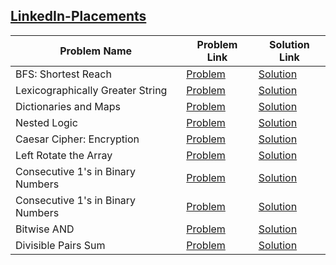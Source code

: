 ## [LinkedIn-Placements](https://www.hackerrank.com/domains/tutorials/linkedin-placements)

Problem Name|Problem Link|Solution Link
---|---|---
BFS: Shortest Reach|[Problem](https://www.hackerrank.com/challenges/linkedin-practice-graph-theory-bfs/problem)|[Solution](/linkedin-practice-graph-theory-bfs.cpp)
Lexicographically Greater String|[Problem](https://www.hackerrank.com/challenges/linkedin-practice-bigger-is-greater/problem)|[Solution](/linkedin-practice-bigger-is-greater.cpp)
Dictionaries and Maps|[Problem](https://www.hackerrank.com/challenges/linkedin-practice-dictionaries-and-maps/problem)|[Solution](/linkedin-practice-dictionaries-and-maps.php)
Nested Logic|[Problem](https://www.hackerrank.com/challenges/linkedin-practice-nested-logic/problem)|[Solution](/linkedin-practice-nested-logic.php)
Caesar Cipher: Encryption|[Problem](https://www.hackerrank.com/challenges/linkedin-practice-caesar-cipher/problem)|[Solution](/linkedin-practice-caesar-cipher.cpp)
Left Rotate the Array|[Problem](https://www.hackerrank.com/challenges/linkedin-practice-array-left-rotation/problem)|[Solution](/linkedin-practice-array-left-rotation.cpp)
Consecutive 1's in Binary Numbers|[Problem](https://www.hackerrank.com/challenges/linkedin-practice-binary-numbers/problem)|[Solution](/linkedin-practice-binary-numbers.cpp)
Consecutive 1's in Binary Numbers|[Problem](https://www.hackerrank.com/challenges/linkedin-practice-binary-numbers/problem)|[Solution](/linkedin-practice-binary-numbers.cpp)
Bitwise AND|[Problem](https://www.hackerrank.com/challenges/linkedin-practice-bitwise-and/problem)|[Solution](/linkedin-practice-bitwise-and.cpp)
Divisible Pairs Sum|[Problem](https://www.hackerrank.com/challenges/linkedin-practice-divisible-sum-pairs/problem)|[Solution](/linkedin-practice-divisible-sum-pairs.cpp)
